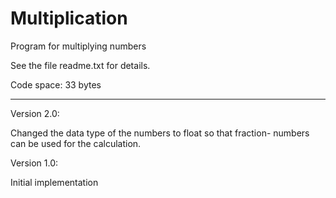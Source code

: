 # Multiplication
Program for multiplying numbers


See the file  readme.txt  for details.

Code space: 33 bytes

---------

Version 2.0:

Changed the data type of the numbers to float so that fraction- numbers can be
used for the calculation.


Version 1.0:

Initial implementation
